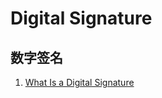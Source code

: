 # Digital Signature 
 
 
 
 
 ## 数字签名
 
 1. [What Is a Digital Signature](https://dzone.com/articles/what-is-a-digital-signature)
